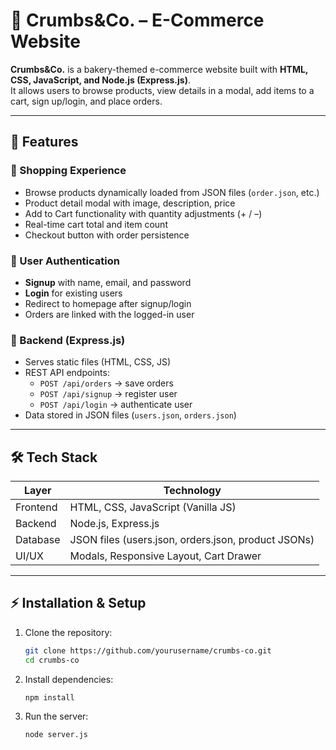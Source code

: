 # 🍰 Crumbs&Co. – E-Commerce Website  

**Crumbs&Co.** is a bakery-themed e-commerce website built with **HTML, CSS, JavaScript, and Node.js (Express.js)**.  
It allows users to browse products, view details in a modal, add items to a cart, sign up/login, and place orders.  

---

## 🚀 Features  

### 🛒 Shopping Experience  
- Browse products dynamically loaded from JSON files (`order.json`, etc.)  
- Product detail modal with image, description, price  
- Add to Cart functionality with quantity adjustments (+ / –)  
- Real-time cart total and item count  
- Checkout button with order persistence  

### 👤 User Authentication  
- **Signup** with name, email, and password  
- **Login** for existing users  
- Redirect to homepage after signup/login  
- Orders are linked with the logged-in user  

### 📂 Backend (Express.js)  
- Serves static files (HTML, CSS, JS)  
- REST API endpoints:  
  - `POST /api/orders` → save orders  
  - `POST /api/signup` → register user  
  - `POST /api/login` → authenticate user  
- Data stored in JSON files (`users.json`, `orders.json`)  

---

## 🛠️ Tech Stack  

| Layer          | Technology |
|----------------|------------|
| Frontend       | HTML, CSS, JavaScript (Vanilla JS) |
| Backend        | Node.js, Express.js |
| Database       | JSON files (users.json, orders.json, product JSONs) |
| UI/UX          | Modals, Responsive Layout, Cart Drawer |

---

## ⚡ Installation & Setup  

1. Clone the repository:  
   ```bash
   git clone https://github.com/yourusername/crumbs-co.git
   cd crumbs-co

2. Install dependencies:  
   ```bash
   npm install

3. Run the server:  
   ```bash
   node server.js
